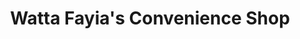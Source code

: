 ---
title: "Watta Fayia's Convenience Shop"
url: /buedu/watta-fayias-convenience-shop/
shop: Lebensmittel
---